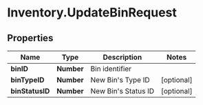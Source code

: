 # Inventory.UpdateBinRequest

## Properties

Name | Type | Description | Notes
------------ | ------------- | ------------- | -------------
**binID** | **Number** | Bin identifier | 
**binTypeID** | **Number** | New Bin&#39;s Type ID | [optional] 
**binStatusID** | **Number** | New Bin&#39;s Status ID | [optional] 



